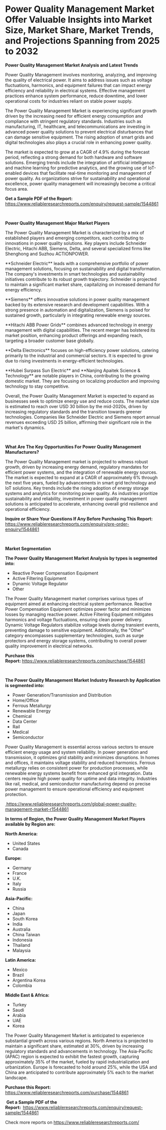 <p><h1>Power Quality Management Market Offer Valuable Insights into Market Size, Market Share, Market Trends, and Projections Spanning from 2025 to 2032</h1></p><p><strong>Power Quality Management Market Analysis and Latest Trends</strong></p>
<p><p>Power Quality Management involves monitoring, analyzing, and improving the quality of electrical power. It aims to address issues such as voltage fluctuations, harmonics, and equipment failures that can impact energy efficiency and reliability in electrical systems. Effective management practices enhance system performance, reduce downtime, and lower operational costs for industries reliant on stable power supply.</p><p>The Power Quality Management Market is experiencing significant growth driven by the increasing need for efficient energy consumption and compliance with stringent regulatory standards. Industries such as manufacturing, IT, healthcare, and telecommunications are investing in advanced power quality solutions to prevent electrical disturbances that can damage sensitive equipment. The rising adoption of smart grids and digital technologies also plays a crucial role in enhancing power quality.</p><p>The market is expected to grow at a CAGR of 4.9% during the forecast period, reflecting a strong demand for both hardware and software solutions. Emerging trends include the integration of artificial intelligence and machine learning for predictive analytics, and the growing use of IoT-enabled devices that facilitate real-time monitoring and management of power quality. As organizations strive for sustainability and operational excellence, power quality management will increasingly become a critical focus area.</p></p>
<p><strong>Get a Sample PDF of the Report:&nbsp;</strong> <a href="https://www.reliableresearchreports.com/enquiry/request-sample/1544861?utm_campaign=2179&utm_medium=2&utm_source=Github&utm_content=ia&utm_term=13022025&utm_id=power-quality-management">https://www.reliableresearchreports.com/enquiry/request-sample/1544861</a></p>
<p>&nbsp;</p>
<p><strong>Power Quality Management Major Market Players</strong></p>
<p><p>The Power Quality Management Market is characterized by a mix of established players and emerging competitors, each contributing to innovations in power quality solutions. Key players include Schneider Electric, Hitachi ABB, Siemens, Delta, and several specialized firms like Shenghong and Suzhou ACTIONPOWER.</p><p>**Schneider Electric** leads with a comprehensive portfolio of power management solutions, focusing on sustainability and digital transformation. The company's investments in smart technologies and sustainability initiatives contribute to its robust growth trajectory. Schneider is projected to maintain a significant market share, capitalizing on increased demand for energy efficiency.</p><p>**Siemens** offers innovative solutions in power quality management backed by its extensive research and development capabilities. With a strong presence in automation and digitalization, Siemens is poised for sustained growth, particularly in integrating renewable energy sources.</p><p>**Hitachi ABB Power Grids** combines advanced technology in energy management with digital capabilities. The recent merger has bolstered its market position, enhancing product offerings and expanding reach, targeting a broader customer base globally.</p><p>**Delta Electronics** focuses on high-efficiency power solutions, catering primarily to the industrial and commercial sectors. It is expected to grow due to rising investments in energy-efficient technologies.</p><p>**Hubei Surpass Sun Electric** and **Nanjing Apaitek Science & Technology** are notable players in China, contributing to the growing domestic market. They are focusing on localizing production and improving technology to stay competitive.</p><p>Overall, the Power Quality Management Market is expected to expand as businesses seek to optimize energy use and reduce costs. The market size is estimated to reach over USD 30 billion by the mid-2020s, driven by increasing regulatory standards and the transition towards greener technologies. Companies like Schneider Electric and Siemens report annual revenues exceeding USD 25 billion, affirming their significant role in the market's dynamics.</p></p>
<p>&nbsp;</p>
<p><strong>What Are The Key Opportunities For Power Quality Management Manufacturers?</strong></p>
<p><p>The Power Quality Management market is projected to witness robust growth, driven by increasing energy demand, regulatory mandates for efficient power systems, and the integration of renewable energy sources. The market is expected to expand at a CAGR of approximately 6% through the next five years, fueled by advancements in smart grid technology and IoT solutions. Key trends include the rising adoption of energy storage systems and analytics for monitoring power quality. As industries prioritize sustainability and reliability, investment in power quality management solutions is anticipated to accelerate, enhancing overall grid resilience and operational efficiency.</p></p>
<p><strong>Inquire or Share Your Questions If Any Before Purchasing This Report:</strong> <a href="https://www.reliableresearchreports.com/enquiry/pre-order-enquiry/1544861?utm_campaign=2179&utm_medium=2&utm_source=Github&utm_content=ia&utm_term=13022025&utm_id=power-quality-management">https://www.reliableresearchreports.com/enquiry/pre-order-enquiry/1544861</a></p>
<p>&nbsp;</p>
<p><strong>Market Segmentation</strong></p>
<p><strong>The Power Quality Management Market Analysis by types is segmented into:</strong></p>
<p><ul><li>Reactive Power Compensation Equipment</li><li>Active Filtering Equipment</li><li>Dynamic Voltage Regulator</li><li>Other</li></ul></p>
<p><p>The Power Quality Management market comprises various types of equipment aimed at enhancing electrical system performance. Reactive Power Compensation Equipment optimizes power factor and minimizes losses by managing reactive power. Active Filtering Equipment mitigates harmonics and voltage fluctuations, ensuring clean power delivery. Dynamic Voltage Regulators stabilize voltage levels during transient events, preventing damage to sensitive equipment. Additionally, the "Other" category encompasses supplementary technologies, such as surge protectors and energy storage systems, contributing to overall power quality improvement in electrical networks.</p></p>
<p><strong>Purchase this Report:&nbsp;</strong><a href="https://www.reliableresearchreports.com/purchase/1544861?utm_campaign=2179&utm_medium=2&utm_source=Github&utm_content=ia&utm_term=13022025&utm_id=power-quality-management">https://www.reliableresearchreports.com/purchase/1544861</a></p>
<p>&nbsp;</p>
<p><strong>The Power Quality Management Market Industry Research by Application is segmented into:</strong></p>
<p><ul><li>Power Generation/Transmission and Distribution</li><li>Home/Office</li><li>Ferrous Metallurgy</li><li>Renewable Energy</li><li>Chemical</li><li>Data Center</li><li>Rail</li><li>Medical</li><li>Semiconductor</li></ul></p>
<p><p>Power Quality Management is essential across various sectors to ensure efficient energy usage and system reliability. In power generation and transmission, it optimizes grid stability and minimizes disruptions. In homes and offices, it maintains voltage stability and reduced harmonics. Ferrous metallurgy relies on consistent power for production processes, while renewable energy systems benefit from enhanced grid integration. Data centers require high power quality for uptime and data integrity. Industries like rail, medical, and semiconductor manufacturing depend on precise power management to ensure operational efficiency and equipment protection.</p></p>
<p><a href="https://www.reliableresearchreports.com/global-power-quality-management-market-r1544861?utm_campaign=2179&utm_medium=2&utm_source=Github&utm_content=ia&utm_term=13022025&utm_id=power-quality-management">&nbsp;https://www.reliableresearchreports.com/global-power-quality-management-market-r1544861</a></p>
<p><strong>In terms of Region, the Power Quality Management Market Players available by Region are:</strong></p>
<p>
    <p> <strong> North America: </strong>
        <ul>
            <li>United States</li>
            <li>Canada</li>
        </ul>
        </p> 
    <p> <strong> Europe: </strong>
        <ul>
            <li>Germany</li>
            <li>France</li>
            <li>U.K.</li>
            <li>Italy</li>
            <li>Russia</li>
        </ul>
        </p> 
    <p> <strong> Asia-Pacific: </strong>
        <ul>
            <li>China</li>
            <li>Japan</li>
            <li>South Korea</li>
            <li>India</li>
            <li>Australia</li>
            <li>China Taiwan</li>
            <li>Indonesia</li>
            <li>Thailand</li>
            <li>Malaysia</li>
        </ul>
        </p> 
    <p> <strong> Latin America: </strong>
        <ul>
            <li>Mexico</li>
            <li>Brazil</li>
            <li>Argentina Korea</li>
            <li>Colombia</li>
        </ul>
        </p> 
    <p> <strong> Middle East & Africa: </strong>
        <ul>
            <li>Turkey</li>
            <li>Saudi</li>
            <li>Arabia</li>
            <li>UAE</li>
            <li>Korea</li>
        </ul>
    </p>
    </p>
<p><p>The Power Quality Management Market is anticipated to experience substantial growth across various regions. North America is projected to maintain a significant share, estimated at 30%, driven by increasing regulatory standards and advancements in technology. The Asia-Pacific (APAC) region is expected to exhibit the fastest growth, capturing approximately 35% of the market, fueled by rapid industrialization and urbanization. Europe is forecasted to hold around 25%, while the USA and China are anticipated to contribute approximately 5% each to the market landscape.</p></p>
<p><strong>Purchase this Report: </strong><a href="https://www.reliableresearchreports.com/purchase/1544861?utm_campaign=2179&utm_medium=2&utm_source=Github&utm_content=ia&utm_term=13022025&utm_id=power-quality-management">https://www.reliableresearchreports.com/purchase/1544861</a></p>
<p>&nbsp;<strong>Get a Sample PDF of the Report:&nbsp;&nbsp;</strong><a href="https://www.reliableresearchreports.com/enquiry/request-sample/1544861?utm_campaign=2179&utm_medium=2&utm_source=Github&utm_content=ia&utm_term=13022025&utm_id=power-quality-management">https://www.reliableresearchreports.com/enquiry/request-sample/1544861</a></p>
<p><strong></strong></p>
<p>Check more reports on <a href="https://www.reliableresearchreports.com/?utm_campaign=2179&utm_medium=2&utm_source=Github&utm_content=ia&utm_term=13022025&utm_id=power-quality-management">https://www.reliableresearchreports.com/</a></p>